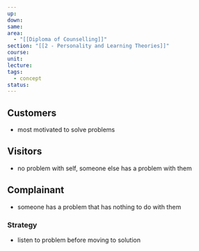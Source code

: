 ```yaml
---
up: 
down: 
same: 
area:
  - "[[Diploma of Counselling]]"
section: "[[2 - Personality and Learning Theories]]"
course: 
unit: 
lecture: 
tags:
  - concept
status:
---
```

## Customers
- most motivated to solve problems

## Visitors
- no problem with self, someone else has a problem with them

## Complainant
- someone has a problem that has nothing to do with them
### Strategy
- listen to problem before moving to solution